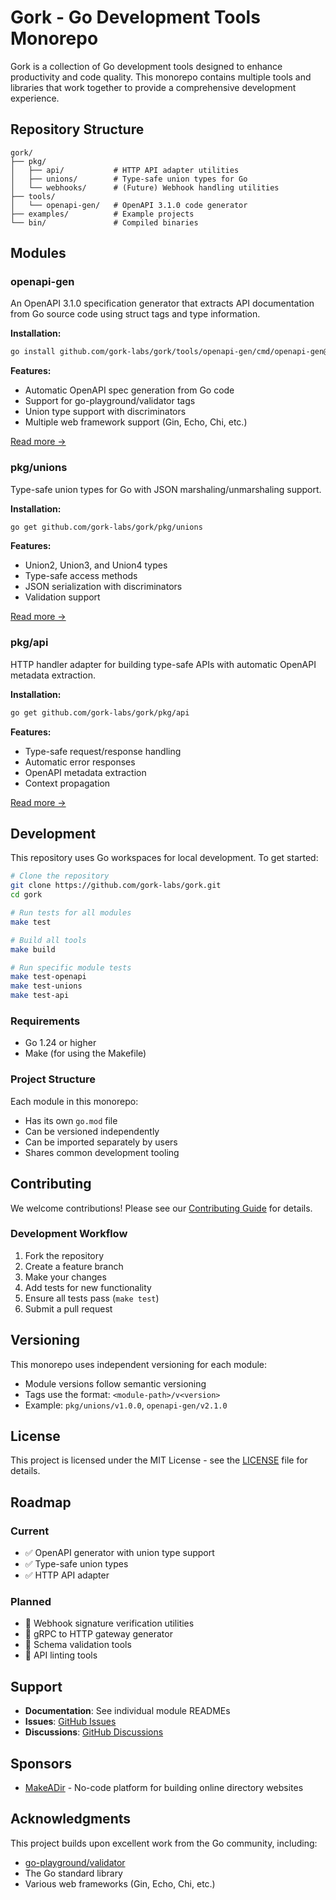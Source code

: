# Gork - Go Development Tools Monorepo

Gork is a collection of Go development tools designed to enhance productivity and code quality. This monorepo contains multiple tools and libraries that work together to provide a comprehensive development experience.

## Repository Structure

```
gork/
├── pkg/
│   ├── api/           # HTTP API adapter utilities
│   ├── unions/        # Type-safe union types for Go
│   └── webhooks/      # (Future) Webhook handling utilities
├── tools/
│   └── openapi-gen/   # OpenAPI 3.1.0 code generator
├── examples/          # Example projects
└── bin/               # Compiled binaries
```

## Modules

### openapi-gen

An OpenAPI 3.1.0 specification generator that extracts API documentation from Go source code using struct tags and type information.

**Installation:**
```bash
go install github.com/gork-labs/gork/tools/openapi-gen/cmd/openapi-gen@latest
```

**Features:**
- Automatic OpenAPI spec generation from Go code
- Support for go-playground/validator tags
- Union type support with discriminators
- Multiple web framework support (Gin, Echo, Chi, etc.)

[Read more →](./tools/openapi-gen/README.md)

### pkg/unions

Type-safe union types for Go with JSON marshaling/unmarshaling support.

**Installation:**
```bash
go get github.com/gork-labs/gork/pkg/unions
```

**Features:**
- Union2, Union3, and Union4 types
- Type-safe access methods
- JSON serialization with discriminators
- Validation support

[Read more →](./pkg/unions/README.md)

### pkg/api

HTTP handler adapter for building type-safe APIs with automatic OpenAPI metadata extraction.

**Installation:**
```bash
go get github.com/gork-labs/gork/pkg/api
```

**Features:**
- Type-safe request/response handling
- Automatic error responses
- OpenAPI metadata extraction
- Context propagation

[Read more →](./pkg/api/README.md)

## Development

This repository uses Go workspaces for local development. To get started:

```bash
# Clone the repository
git clone https://github.com/gork-labs/gork.git
cd gork

# Run tests for all modules
make test

# Build all tools
make build

# Run specific module tests
make test-openapi
make test-unions
make test-api
```

### Requirements

- Go 1.24 or higher
- Make (for using the Makefile)

### Project Structure

Each module in this monorepo:
- Has its own `go.mod` file
- Can be versioned independently
- Can be imported separately by users
- Shares common development tooling

## Contributing

We welcome contributions! Please see our [Contributing Guide](CONTRIBUTING.md) for details.

### Development Workflow

1. Fork the repository
2. Create a feature branch
3. Make your changes
4. Add tests for new functionality
5. Ensure all tests pass (`make test`)
6. Submit a pull request

## Versioning

This monorepo uses independent versioning for each module:

- Module versions follow semantic versioning
- Tags use the format: `<module-path>/v<version>`
- Example: `pkg/unions/v1.0.0`, `openapi-gen/v2.1.0`

## License

This project is licensed under the MIT License - see the [LICENSE](LICENSE) file for details.

## Roadmap

### Current
- ✅ OpenAPI generator with union type support
- ✅ Type-safe union types
- ✅ HTTP API adapter

### Planned
- 🚧 Webhook signature verification utilities
- 🚧 gRPC to HTTP gateway generator
- 🚧 Schema validation tools
- 🚧 API linting tools

## Support

- **Documentation**: See individual module READMEs
- **Issues**: [GitHub Issues](https://github.com/gork-labs/gork/issues)
- **Discussions**: [GitHub Discussions](https://github.com/gork-labs/gork/discussions)

## Sponsors

- [MakeADir](https://makeadir.com) - No-code platform for building online directory websites

## Acknowledgments

This project builds upon excellent work from the Go community, including:
- [go-playground/validator](https://github.com/go-playground/validator)
- The Go standard library
- Various web frameworks (Gin, Echo, Chi, etc.)
